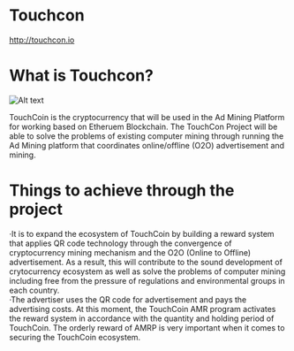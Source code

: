 # Touchcon

<http://touchcon.io>
# What is Touchcon?
![Alt text](http://touchcon.io/images/symbol_toc.png)

TouchCoin is the cryptocurrency that will be used in the Ad Mining Platform for working based on Etheruem Blockchain.
The TouchCon Project will be able to solve the problems of existing computer mining through running the Ad Mining platform that coordinates online/offline (O2O) advertisement and mining.

# Things to achieve through the project
·It is to expand the ecosystem of TouchCoin by building a reward system that applies QR code technology through the convergence of cryptocurrency mining mechanism and the O2O (Online to Offline) advertisement. As a result, this will contribute to the sound development of crytocurrency ecosystem as well as solve the problems of computer mining including free from the pressure of regulations and environmental groups in each country.<br/>
·The advertiser uses the QR code for advertisement and pays the advertising costs. At this moment, the TouchCoin AMR program activates the reward system in accordance with the quantity and holding period of TouchCoin. The orderly reward of AMRP is very important when it comes to securing the TouchCoin ecosystem.
